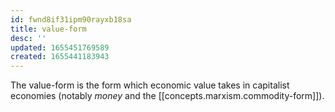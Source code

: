 ```yaml
---
id: fwnd8if31ipm90rayxb18sa
title: value-form
desc: ''
updated: 1655451769589
created: 1655441183943
---
```


The value-form is the form which economic value takes in capitalist economies (notably *money* and the [[concepts.marxism.commodity-form]]).
